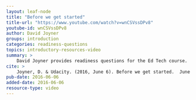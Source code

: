 ```yaml
---
layout: leaf-node
title: "Before we get started"
title-url: "https://www.youtube.com/watch?v=wnCSVssDPv8"
youtube-id: wnCSVssDPv8
author: David Joyner
groups: introduction
categories: readiness-questions
topics: introductory-resources-video
summary: >
    David Joyner provides readiness questions for the Ed Tech course.
cite: >
    Joyner, D. & Udacity. (2016, June 6). Before we get started.  June 6, 2016. Retrieved from: https://www.youtube.com/watch?v=wnCSVssDPv8
pub-date: 2016-06-06
added-date: 2016-06-06
resource-type: video
---
```

